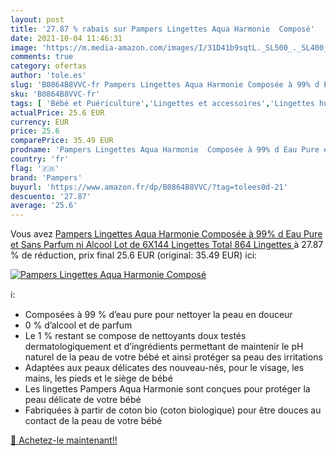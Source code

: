 ```yaml
---
layout: post
title: '27.87 % rabais sur Pampers Lingettes Aqua Harmonie  Composé'
date: 2021-10-04 11:46:31
image: 'https://m.media-amazon.com/images/I/31D41b9sqtL._SL500_._SL400_.jpg'
comments: true
category: ofertas
author: 'tole.es'
slug: 'B0864B8VVC-fr Pampers Lingettes Aqua Harmonie Composée à 99% d Eau Pure...'
sku: 'B0864B8VVC-fr'
tags: [ 'Bébé et Puériculture','Lingettes et accessoires','Lingettes humides','Toilette de bébé','pampers', ]
actualPrice: 25.6 EUR
currency: EUR
price: 25.6
comparePrice: 35.49 EUR
prodname: 'Pampers Lingettes Aqua Harmonie  Composée à 99% d Eau Pure et Sans Parfum ni Alcool  Lot de 6X144 Lingettes  Total 864 Lingettes '
country: 'fr'
flag: '🇫🇷'
brand: 'Pampers'
buyurl: 'https://www.amazon.fr/dp/B0864B8VVC/?tag=tolees0d-21'
descuento: '27.87'
average: '25.6'
---
```


Vous avez [Pampers Lingettes Aqua Harmonie  Composée à 99% d Eau Pure et Sans Parfum ni Alcool  Lot de 6X144 Lingettes  Total 864 Lingettes ](https://www.amazon.fr/dp/B0864B8VVC/?tag=tolees0d-21)  à  27.87 % de réduction, prix final  25.6 EUR (original: 35.49 EUR) ici:

[![Pampers Lingettes Aqua Harmonie  Composé](https://m.media-amazon.com/images/I/31D41b9sqtL._SL500_._SL400_.jpg)](https://www.amazon.fr/dp/B0864B8VVC/?tag=tolees0d-21)

ℹ️:

- Composées à 99 % d’eau pure pour nettoyer la peau en douceur
- 0 % d’alcool et de parfum
- Le 1 % restant se compose de nettoyants doux testés dermatologiquement et d’ingrédients permettant de maintenir le pH naturel de la peau de votre bébé et ainsi protéger sa peau des irritations
- Adaptées aux peaux délicates des nouveau-nés, pour le visage, les mains, les pieds et le siège de bébé
- Les lingettes Pampers Aqua Harmonie sont conçues pour protéger la peau délicate de votre bébé
- Fabriquées à partir de coton bio (coton biologique) pour être douces au contact de la peau de votre bébé

[🛒 Achetez-le maintenant!!](https://www.amazon.fr/dp/B0864B8VVC/?tag=tolees0d-21)
